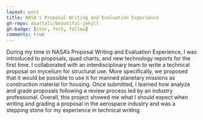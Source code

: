 ```yaml
---
layout: post
title: NASA's Proposal Writing and Evaluation Experience
gh-repo: daattali/beautiful-jekyll
gh-badge: [star, fork, follow]
comments: true
---
```

During my time in NASA’s Proposal Writing and Evaluation Experience, I was introduced to proposals, quad charts, and new technology reports for the first time. I collaborated with an interdisciplinary team to write a technical proposal on mycelium for structural use. More specifically, we proposed that it would be possible to use it for manned planetary missions as construction material for housing. Once submitted, I learned how analyze and grade proposals following a review process led by an industry professional. Overall, this project showed me what I should expect when writing and grading a proposal in the aerospace industry and was a stepping stone for my experience in technical writing.
